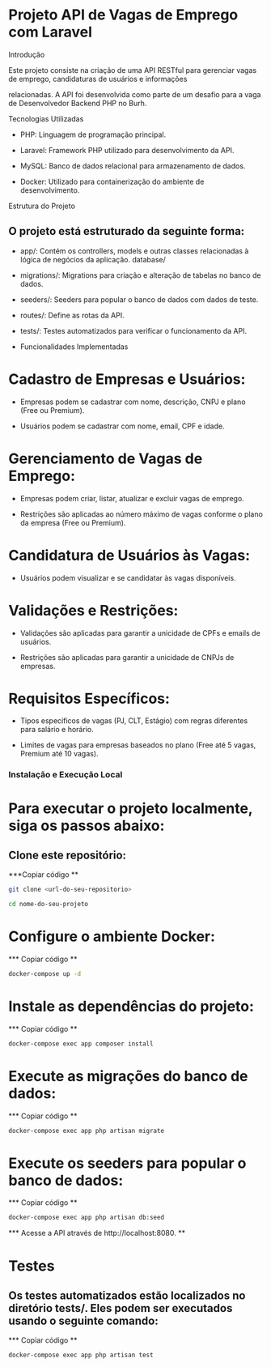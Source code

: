 # Projeto API de Vagas de Emprego com Laravel

Introdução

Este projeto consiste na criação de uma API RESTful para gerenciar vagas de emprego, candidaturas de usuários e informações

relacionadas. A API foi desenvolvida como parte de um desafio para a vaga de Desenvolvedor Backend PHP no Burh.

Tecnologias Utilizadas

* PHP: Linguagem de programação principal.

* Laravel: Framework PHP utilizado para desenvolvimento da API.

* MySQL: Banco de dados relacional para armazenamento de dados.

* Docker: Utilizado para containerização do ambiente de desenvolvimento.

Estrutura do Projeto

## O projeto está estruturado da seguinte forma:

* app/: Contém os controllers, models e outras classes relacionadas à lógica de negócios da aplicação. database/

* migrations/: Migrations para criação e alteração de tabelas no banco de dados.

* seeders/: Seeders para popular o banco de dados com dados de teste.

* routes/: Define as rotas da API.

* tests/: Testes automatizados para verificar o funcionamento da API.

* Funcionalidades Implementadas

# Cadastro de Empresas e Usuários:

* Empresas podem se cadastrar com nome, descrição, CNPJ e plano (Free ou Premium).

* Usuários podem se cadastrar com nome, email, CPF e idade.

# Gerenciamento de Vagas de Emprego:

* Empresas podem criar, listar, atualizar e excluir vagas de emprego.

* Restrições são aplicadas ao número máximo de vagas conforme o plano da empresa (Free ou Premium).

# Candidatura de Usuários às Vagas:

* Usuários podem visualizar e se candidatar às vagas disponíveis.

# Validações e Restrições:

* Validações são aplicadas para garantir a unicidade de CPFs e emails de usuários.

* Restrições são aplicadas para garantir a unicidade de CNPJs de empresas.

# Requisitos Específicos:

* Tipos específicos de vagas (PJ, CLT, Estágio) com regras diferentes para salário e horário.

* Limites de vagas para empresas baseados no plano (Free até 5 vagas, Premium até 10 vagas).

### Instalação e Execução Local

# Para executar o projeto localmente, siga os passos abaixo:

## Clone este repositório:

***Copiar código **
```bash
git clone <url-do-seu-repositorio>
```
```bash
cd nome-do-seu-projeto
```

# Configure o ambiente Docker:

*** Copiar código **

```bash
docker-compose up -d

```
# Instale as dependências do projeto:

*** Copiar código **

```bash
docker-compose exec app composer install
```

# Execute as migrações do banco de dados:

*** Copiar código **

```bash
docker-compose exec app php artisan migrate
```

# Execute os seeders para popular o banco de dados:

*** Copiar código **

```bash
docker-compose exec app php artisan db:seed
```

*** Acesse a API através de http://localhost:8080. **

# Testes

## Os testes automatizados estão localizados no diretório tests/. Eles podem ser executados usando o seguinte comando:

*** Copiar código **

```bash
docker-compose exec app php artisan test
```
